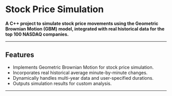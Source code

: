 # Stock Price Simulation

**A C++ project to simulate stock price movements using the Geometric Brownian Motion (GBM) model, integrated with real historical data for the top 100 NASDAQ companies.**

---

## Features
- Implements Geometric Brownian Motion for stock price simulation.
- Incorporates real historical average minute-by-minute changes.
- Dynamically handles multi-year data and user-specified durations.
- Outputs simulation results for custom analysis.

---
